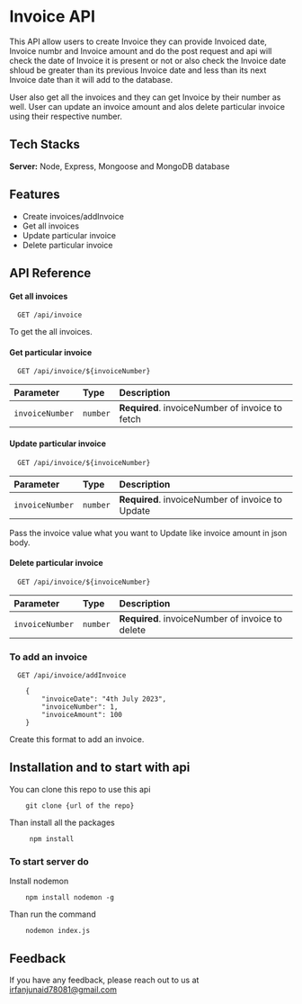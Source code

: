 
# Invoice API

This API allow users to create Invoice they can provide Invoiced date, Invoice numbr and Invoice amount and do the post request and api will check the date of Invoice it is present or not or also check the Invoice date shloud be greater than its previous Invoice date and less than its next Invoice date than it will add to the database.

User also get all the invoices and they can get Invoice by their number as well. User can update an invoice amount and alos delete particular invoice using their respective number.




## Tech Stacks

**Server:** Node, Express, Mongoose and MongoDB database


## Features

- Create invoices/addInvoice
- Get all invoices
- Update particular invoice
- Delete particular invoice


## API Reference

#### Get all invoices

```http
  GET /api/invoice
```
To get the all invoices.

#### Get particular invoice

```http
  GET /api/invoice/${invoiceNumber}
```

| Parameter | Type     | Description                       |
| :-------- | :------- | :-------------------------------- |
| `invoiceNumber`      | `number` | **Required**. invoiceNumber of invoice to fetch |

#### Update particular invoice

```http
  GET /api/invoice/${invoiceNumber}
```

| Parameter | Type     | Description                       |
| :-------- | :------- | :-------------------------------- |
| `invoiceNumber`      | `number` | **Required**. invoiceNumber of invoice to Update |

Pass the invoice value what you want to Update like invoice amount in json body.

#### Delete particular invoice

```http
  GET /api/invoice/${invoiceNumber}
```

| Parameter | Type     | Description                       |
| :-------- | :------- | :-------------------------------- |
| `invoiceNumber`      | `number` | **Required**. invoiceNumber of invoice to delete |

### To add an invoice

```http
  GET /api/invoice/addInvoice
```
```
    {
        "invoiceDate": "4th July 2023",
        "invoiceNumber": 1,
        "invoiceAmount": 100
    }
```

Create this format to add an invoice.
## Installation and to start with api

You can clone this repo to use this api

```
    git clone {url of the repo}
```
Than install all the packages

```
     npm install
```

### To start server do

Install nodemon 

```
    npm install nodemon -g
```

Than run the command

```
    nodemon index.js
```



## Feedback

If you have any feedback, please reach out to us at irfanjunaid78081@gmail.com

